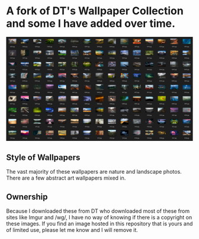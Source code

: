 # A fork of DT's Wallpaper Collection and some I have added over time.

<img src="https://raw.githubusercontent.com/VictoryTek/Wallpaper/main/.wallpaper.png" />

## Style of Wallpapers

The vast majority of these wallpapers are nature and landscape photos.  There are a few abstract art wallpapers mixed in.

## Ownership

Because I downloaded these from DT who downloaded most of these from sites like Imgur and /wg/, I have no way of knowing if there is a copyright on these images. If you find an image hosted in this repository that is yours and of limited use, please let me know and I will remove it.
